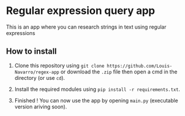 Regular expression query app
===========================
This is an app where you can research strings in text using regular expressions

## How to install
1. Clone this repository using `git clone https://github.com/Louis-Navarro/regex-app` or download the `.zip` file then open a cmd in the directory (or use `cd`).

2. Install the required modules using `pip install -r requirements.txt`.

3. Finished ! You can now use the app by opening `main.py` (executable version ariving soon).
